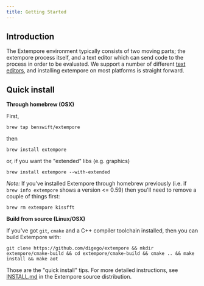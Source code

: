 ```yaml
---
title: Getting Started
---
```


## Introduction

The Extempore environment typically consists of two moving parts; the
extempore process itself, and a text editor which can send code to the
process in order to be evaluated. We support a number of different <a
href="/guides/getting-started/#text-editors">text editors</a>, and
installing extempore on most platforms is straight forward.

## Quick install

**Through homebrew (OSX)**

First,

```
brew tap benswift/extempore
```

then

```
brew install extempore
```

or, if you want the "extended" libs (e.g. graphics)

```
brew install extempore --with-extended
```

*Note:* If you've installed Extempore through homebrew previously
(i.e. if `brew info extempore` shows a version <= 0.59) then you'll
need to remove a couple of things first:

```
brew rm extempore kissfft
```

**Build from source (Linux/OSX)**

If you've got `git`, `cmake` and a C++ compiler toolchain
installed, then you can build Extempore with:

```
git clone https://github.com/digego/extempore && mkdir extempore/cmake-build && cd extempore/cmake-build && cmake .. && make install && make aot
```

<!-- Get a binary on Windows - put link in here -->

Those are the "quick install" tips. For more detailed instructions,
see
[INSTALL.md](https://github.com/digego/extempore/blob/master/INSTALL.md)
in the Extempore source distribution.
